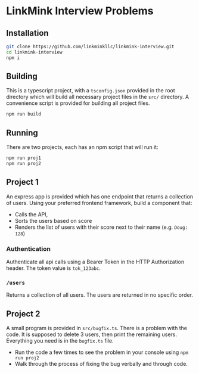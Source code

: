 # LinkMink Interview Problems

## Installation

``` bash
git clone https://github.com/linkminkllc/linkmink-interview.git
cd linkmink-interview
npm i
```

## Building

This is a typescript project, with a `tsconfig.json` provided in the root
directory which will build all necessary project files in the `src/` directory.
A convenience script is provided for building all project files.

``` bash
npm run build
```

## Running

There are two projects, each has an npm script that will run it:

``` bash
npm run proj1
npm run proj2
```

## Project 1

An express app is provided which has one endpoint that returns a collection of
users. Using your preferred frontend framework, build a component that:

- Calls the API, 
- Sorts the users based on score
- Renders the list of users with their score next to their name (e.g. `Doug: 128`)

### Authentication

Authenticate all api calls using a Bearer Token in the HTTP Authorization
header. The token value is `tok_123abc`.

### `/users`

Returns a collection of all users. The users are returned in no specific order.


## Project 2

A small program is provided in `src/bugfix.ts`. There is a problem with the
code. It is supposed to delete 3 users, then print the remaining users.
Everything you need is in the `bugfix.ts` file.

- Run the code a few times to see the problem in your console using `npm run proj2`
- Walk through the process of fixing the bug verbally and through code. 
